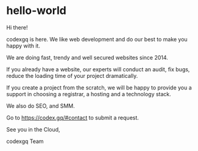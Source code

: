 # hello-world

Hi there!

codexgq is here. We like web development and do our best to make you happy with it.

We are doing fast, trendy and well secured websites since 2014. 

If you already have a website, our experts will conduct an audit, fix bugs, reduce the loading time of your project dramatically.

If you create a project from the scratch, we will be happy to provide you a support in choosing a registrar, a hosting and a technology stack.

We also do SEO, and SMM.

Go to https://codex.gq/#contact to submit a request.

See you in the Cloud,

codexgq Team
